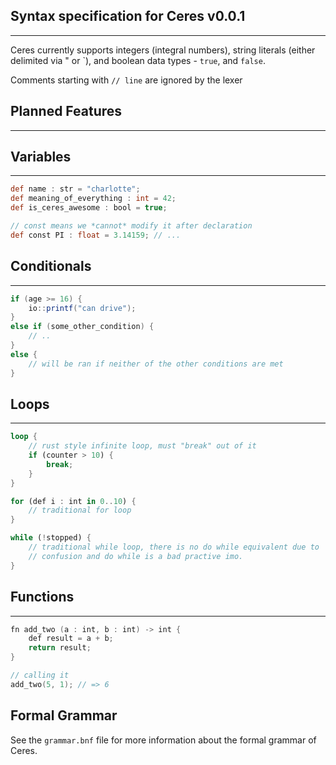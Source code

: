## Syntax specification for Ceres v0.0.1
---

Ceres currently supports integers (integral numbers), string literals (either delimited via " or \`),
and boolean data types - `true`, and `false`.

Comments starting with `// line` are ignored by the lexer

## Planned Features
---

## Variables
---
```groovy
def name : str = "charlotte";
def meaning_of_everything : int = 42;
def is_ceres_awesome : bool = true;

// const means we *cannot* modify it after declaration
def const PI : float = 3.14159; // ...
```

## Conditionals
---
```groovy
if (age >= 16) {
    io::printf("can drive");
}
else if (some_other_condition) {
    // .. 
}
else {
    // will be ran if neither of the other conditions are met
}
```

## Loops
---
```rs
loop {
    // rust style infinite loop, must "break" out of it
    if (counter > 10) {
        break;
    }
}

for (def i : int in 0..10) {
    // traditional for loop
}

while (!stopped) {
    // traditional while loop, there is no do while equivalent due to 
    // confusion and do while is a bad practive imo.
}
```

## Functions
---
```kotlin
fn add_two (a : int, b : int) -> int {
    def result = a + b;
    return result;
}

// calling it 
add_two(5, 1); // => 6
```

## Formal Grammar
See the `grammar.bnf` file for more information about the formal grammar of Ceres.